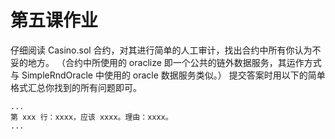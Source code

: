 # 第五课作业

仔细阅读 Casino.sol 合约，对其进行简单的人工审计，找出合约中所有你认为不妥的地方。
（合约中所使用的 oraclize 即一个公共的链外数据服务，其运作方式与 SimpleRndOracle 中使用的 oracle 数据服务类似。）
提交答案时用以下的简单格式汇总你找到的所有问题即可。

```
...
第 xxx 行：xxxx，应该 xxxx。理由：xxxx。
...
```

